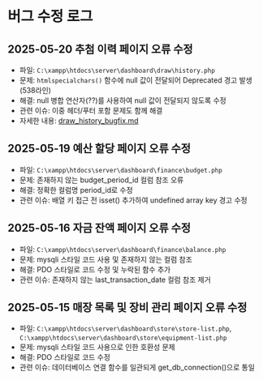 # 버그 수정 로그

## 2025-05-20 추첨 이력 페이지 오류 수정
- 파일: `C:\xampp\htdocs\server\dashboard\draw\history.php` 
- 문제: `htmlspecialchars()` 함수에 null 값이 전달되어 Deprecated 경고 발생 (538라인)
- 해결: null 병합 연산자(??)를 사용하여 null 값이 전달되지 않도록 수정
- 관련 이슈: 이중 헤더/푸터 포함 문제도 함께 해결
- 자세한 내용: [draw_history_bugfix.md](draw_history_bugfix.md)

## 2025-05-19 예산 할당 페이지 오류 수정
- 파일: `C:\xampp\htdocs\server\dashboard\finance\budget.php`
- 문제: 존재하지 않는 budget_period_id 컬럼 참조 오류
- 해결: 정확한 컬럼명 period_id로 수정
- 관련 이슈: 배열 키 접근 전 isset() 추가하여 undefined array key 경고 수정

## 2025-05-16 자금 잔액 페이지 오류 수정
- 파일: `C:\xampp\htdocs\server\dashboard\finance\balance.php`
- 문제: mysqli 스타일 코드 사용 및 존재하지 않는 컬럼 참조
- 해결: PDO 스타일로 코드 수정 및 누락된 함수 추가
- 관련 이슈: 존재하지 않는 last_transaction_date 컬럼 참조 제거

## 2025-05-15 매장 목록 및 장비 관리 페이지 오류 수정
- 파일: `C:\xampp\htdocs\server\dashboard\store\store-list.php`, `C:\xampp\htdocs\server\dashboard\store\equipment-list.php`
- 문제: mysqli 스타일 코드 사용으로 인한 호환성 문제
- 해결: PDO 스타일로 코드 수정
- 관련 이슈: 데이터베이스 연결 함수를 일관되게 get_db_connection()으로 통일
